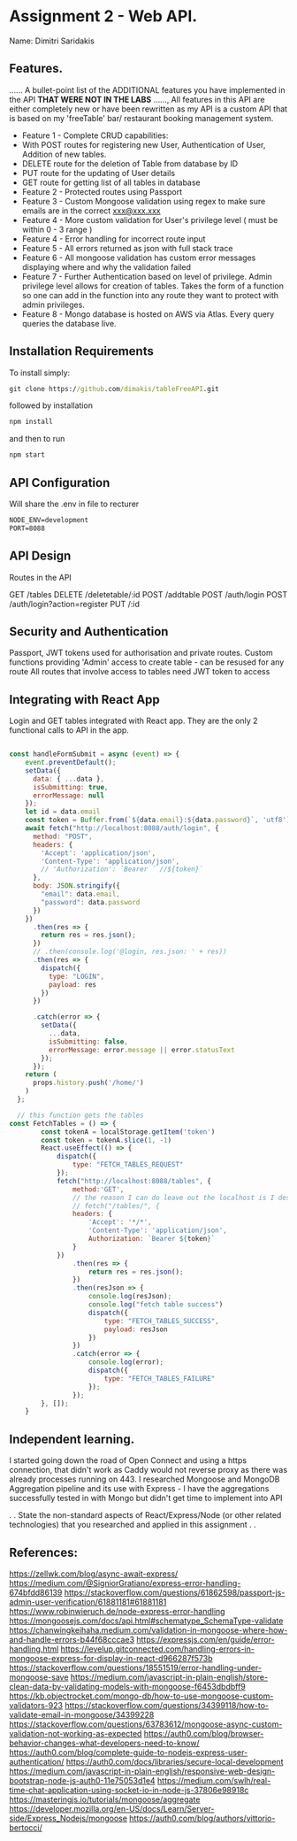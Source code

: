# Assignment 2 - Web API.

Name: Dimitri Saridakis

## Features.

...... A bullet-point list of the ADDITIONAL features you have implemented in the API **THAT WERE NOT IN THE LABS** ......,
All features in this API are either completely new or have been rewritten as my API is a custom API that is based on my 'freeTable' bar/ restaurant booking management system. 
 
 + Feature 1 - Complete CRUD capabilities:
 + With POST routes for registering new User, Authentication of User, Addition of new tables.
 + DELETE route for the deletion of Table from database by ID
 + PUT route for the updating of User details
 + GET route for getting list of all tables in database
 + Feature 2 - Protected routes using Passport
 + Feature 3 - Custom Mongoose validation using regex to make sure emails are in the correct xxx@xxx.xxx
 + Feature 4 - More custom validation for User's privilege level ( must be within 0 - 3 range )
 + Feature 4 - Error handling for incorrect route input
 + Feature 5 - All errors returned as json with full stack trace
 + Feature 6 - All mongoose validation has custom error messages displaying where and why the validation failed
 + Feature 7 - Further Authentication based on level of privilege. Admin privilege level allows for creation of tables. Takes the form of a function so one can add in the function into any route they want to protect with admin privileges.
 + Feature 8 - Mongo database is hosted on AWS via Atlas. Every query queries the database live.

## Installation Requirements



To install simply:

```bat
git clone https://github.com/dimakis/tableFreeAPI.git

```

followed by installation

```bat
npm install 
```

and then to run
```bat
npm start

```
## API Configuration

Will share the .env in file to recturer
```bat
NODE_ENV=development
PORT=8088
```


## API Design
Routes in the API 

GET /tables
DELETE /deletetable/:id
POST /addtable
POST /auth/login
POST /auth/login?action=register
PUT /:id


## Security and Authentication
Passport, JWT tokens used for authorisation and private routes. 
Custom functions providing 'Admin' access to create table - can be resused for any route
All routes that involve access to tables need JWT token to access

## Integrating with React App

Login and GET tables integrated with React app. They are the only 2 functional calls to API in the app. 
~~~Javascript

const handleFormSubmit = async (event) => {
    event.preventDefault();
    setData({
      data: { ...data },
      isSubmitting: true,
      errorMessage: null
    });
    let id = data.email
    const token = Buffer.from(`${data.email}:${data.password}`, 'utf8').toString('base64')
    await fetch("http://localhost:8088/auth/login", {
      method: "POST",
      headers: {
        'Accept': 'application/json',
        'Content-Type': 'application/json',
        // 'Authorization': `Bearer ` //${token}`
      },
      body: JSON.stringify({
        "email": data.email,
        "password": data.password
      })
    })
      .then(res => {
        return res = res.json();
      })
      // .then(console.log('@login, res.json: ' + res))
      .then(res => {
        dispatch({
          type: "LOGIN",
          payload: res
        })
      })

      .catch(error => {
        setData({
          ...data,
          isSubmitting: false,
          errorMessage: error.message || error.statusText
        });
      });
    return (
      props.history.push('/home/')
    )
  };

  // this function gets the tables
const FetchTables = () => {
        const tokenA = localStorage.getItem('token')
        const token = tokenA.slice(1, -1)
        React.useEffect(() => {
            dispatch({
                type: "FETCH_TABLES_REQUEST"
            });
            fetch("http://localhost:8088/tables", {
                method:'GET',
                // the reason I can do leave out the localhost is I designated port 3030 as a proxy
                // fetch("/tables/", {
                headers: {
                    'Accept': '*/*',
                    'Content-Type': 'application/json',
                    Authorization: `Bearer ${token}`
                }
            })
                .then(res => {
                    return res = res.json();
                })
                .then(resJson => {
                    console.log(resJson);
                    console.log("fetch table success")
                    dispatch({
                        type: "FETCH_TABLES_SUCCESS",
                        payload: resJson
                    })
                })
                .catch(error => {
                    console.log(error);
                    dispatch({
                        type: "FETCH_TABLES_FAILURE"
                    });
                });
        }, []);
    }
~~~

## Independent learning.

I started going down the road of Open Connect and using a https connection, that didn't work as Caddy would not reverse proxy as there was already processes running on 443.
I researched Mongoose and MongoDB Aggregation pipeline and its use with Express - I have the aggregations successfully tested in with Mongo but didn't get time to implement into API

. . State the non-standard aspects of React/Express/Node (or other related technologies) that you researched and applied in this assignment . .  

## References:

https://zellwk.com/blog/async-await-express/
https://medium.com/@SigniorGratiano/express-error-handling-674bfdd86139
https://stackoverflow.com/questions/61862598/passport-js-admin-user-verification/61881181#61881181
https://www.robinwieruch.de/node-express-error-handling
https://mongoosejs.com/docs/api.html#schematype_SchemaType-validate
https://chanwingkeihaha.medium.com/validation-in-mongoose-where-how-and-handle-errors-b44f68cccae3
https://expressjs.com/en/guide/error-handling.html
https://levelup.gitconnected.com/handling-errors-in-mongoose-express-for-display-in-react-d966287f573b
https://stackoverflow.com/questions/18551519/error-handling-under-mongoose-save
https://medium.com/javascript-in-plain-english/store-clean-data-by-validating-models-with-mongoose-f6453dbdbff9
https://kb.objectrocket.com/mongo-db/how-to-use-mongoose-custom-validators-923
https://stackoverflow.com/questions/34399118/how-to-validate-email-in-mongoose/34399228
https://stackoverflow.com/questions/63783612/mongoose-async-custom-validation-not-working-as-expected
https://auth0.com/blog/browser-behavior-changes-what-developers-need-to-know/
https://auth0.com/blog/complete-guide-to-nodejs-express-user-authentication/
https://auth0.com/docs/libraries/secure-local-development
https://medium.com/javascript-in-plain-english/responsive-web-design-bootstrap-node-js-auth0-11e75053d1e4
https://medium.com/swlh/real-time-chat-application-using-socket-io-in-node-js-37806e98918c
https://masteringjs.io/tutorials/mongoose/aggregate
https://developer.mozilla.org/en-US/docs/Learn/Server-side/Express_Nodejs/mongoose
https://auth0.com/blog/authors/vittorio-bertocci/
